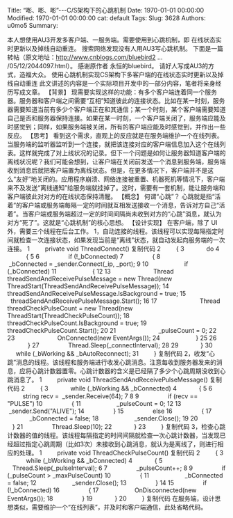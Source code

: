 Title: “嘭、嘭、嘭”---C/S架构下的心跳机制
Date: 1970-01-01 00:00:00
Modified: 1970-01-01 00:00:00
cat: default
Tags: 
Slug: 3628
Authors: u0mo5 
Summary: 

本人想使用AU3开发多客户端、一服务端。需要使用到心跳机制，即 在线状态实时更新以及掉线自动重连。 搜索网络发现没有人用AU3写心跳机制。 下面是一篇转帖（原文地址：http://www.cnblogs.com/bluebird2 ... /05/12/2044097.html）。 感谢原作者 永恒的bluebird。 请好人写成AU3的方式，造福大众。 使用心跳机制实现CS架构下多客户端的在线状态实时更新以及掉线自动重连 此文讲述的内容是一个实际项目开发中的一部分内容，笔者将亲身经历写成文章。 【背景】 现需要实现这样的功能：有多个客户端连着同一个服务器。服务器和客户端之间需要“互相”知道彼此的连接状态。比如在某一时刻，服务器需要知道当前有多少个客户端正在和其通信；某一个时刻，某个客户端需要知道自己是否和服务器保持连接。如果在某一时刻，一个客户端关闭了，服务端应能及时感觉到；同样，如果服务端被关闭，所有的客户端应能及时感觉到，并作出一些反应。 【思考】 看到这个需求，直观上的反应就是在服务端维护一个在线列表。当服务端的监听器监听到一个连接，就把该连接对应的客户端信息加入这个在线列表。这样就完成了对上线状况的记录。但下一个问题是如何让服务器知道客户端的离线状况呢？我们可能会想到，让客户端在关闭前发送一个消息到服务端，服务端收到消息后就把客户端置为离线状态。但是，在更多情况下，客户端并不是这么“友好”地关闭的。应用程序崩溃、网络连接被重置、机器死机等情况下，客户端来不及发送“离线通知”给服务端就挂掉了。这时，需要有一套机制，能让服务端和客户端彼此对对方的在线状态保持清醒。 【概念】 何谓“心跳”？ 心跳就是指“活着”的客户端或服务端每隔一定的时间就互相发送接收一个消息，告诉对方自己“活着”。当客户端或服务端超过一定的时间间隔尚未收到对方的“心跳”消息，就认为对方“死了”。这就是“心跳机制”的核心思想。 【设计实现】 在客户端，除了 UI 外，需要三个线程在后台工作。 1，自动连接的线程。该线程可以实现每隔指定时间就检查一次连接状态，如果发现当前是“离线”状态，就自动发起向服务端的一次连接。 1         private void ThreadConnect() 复制代码 2         { 3             do 4             { 5 6                 if (!_bConnected) 7                 { 8                     _bConnected = _sender.Connect(_ip, _port); 9 10                     if (_bConnected) 11                     { 12 13                         Thread threadSendAndReceivePulseMessage = new Thread(new ThreadStart(ThreadSendAndReceivePulseMessage)); 14                         threadSendAndReceivePulseMessage.IsBackground = true; 15                         threadSendAndReceivePulseMessage.Start(); 16 17                         Thread threadCheckPulseCount = new Thread(new ThreadStart(ThreadCheckPulseCount)); 18                         threadCheckPulseCount.IsBackground = true; 19                         threadCheckPulseCount.Start(); 20 21                         _pulseCount = 0; 22 23                         OnConnected(new EventArgs()); 24                     } 25 26                 } 27                 Thread.Sleep(_connectInterval); 28 29             } 30             while (_bWorking &amp;&amp; _bAutoReconnect); 31         } 复制代码 2，收发“心跳”消息的线程。该线程和服务端进行收发心跳消息。注意每收到服务器发来的消息，应将心跳计数器置零。心跳计数器的含义是已经隔了多少个心跳周期没收到心跳消息了。 1         private void ThreadSendAndReceivePulseMessage() 复制代码 2         { 3             while (_bWorking &amp;&amp; _bConnected) 4             { 5 6                 string recv =  _sender.Receive(64); 7 8 9                 if (recv == "PULSE") 10                 { 11                     _pulseCount = 0; 12 13                     _sender.Send("ALIVE"); 14                 } 15                 else 16                 { 17                     _bConnected = false; 18                     _sender.Close(); 19 20                 } 21                 Thread.Sleep(10); 22             } 23         } 复制代码 3，检查心跳计数器的值的线程。该线程每隔指定的时间间隔就检查一次心跳计数器，当发现已经超过指定心跳周期（比如3次）未接收到心跳消息，就认为是离线了，则进行相应的处理。 1         private void ThreadCheckPulseCount() 复制代码 2         { 3             while (_bWorking &amp;&amp; _bConnected) 4             { 5                 Thread.Sleep(_pulseInterval); 6 7                 _pulseCount++; 8 9                 if (_pulseCount &gt; _maxPulseCount) 10                 { 11                     _bConnected = false; 12                     _sender.Close(); 13                 } 14 15                 if (!_bConnected) 16                 { 17                     OnDisconnected(new EventArgs()); 18                 } 19             } 20         } 复制代码 在服务端，设计思想类似，需要维护一个“在线列表”，并及时和客户端通信，此处省略代码。
